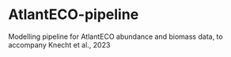 # AtlantECO-pipeline
Modelling pipeline for AtlantECO abundance and biomass data, to accompany Knecht et al., 2023
